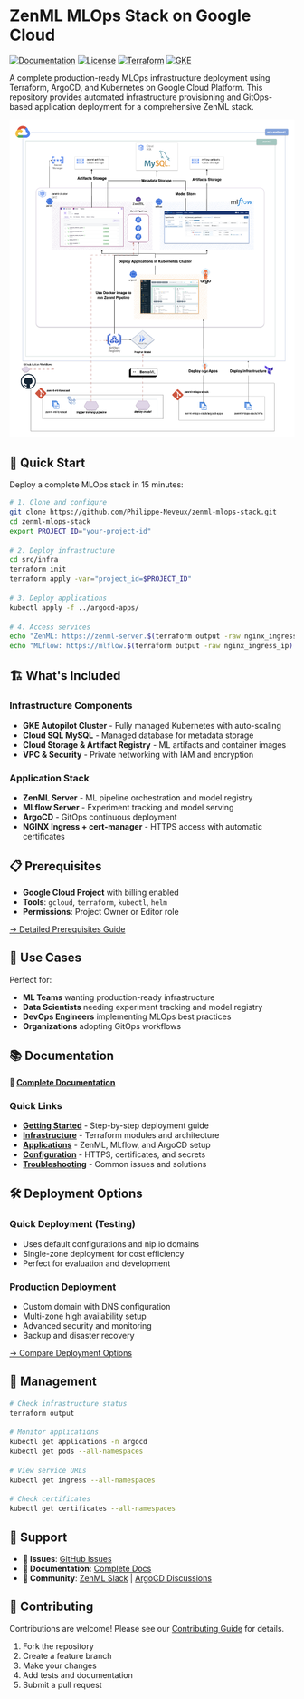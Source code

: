 # ZenML MLOps Stack on Google Cloud

[![Documentation](https://img.shields.io/badge/docs-mkdocs-blue.svg)](https://Philippe-Neveux.github.io/zenml-mlops-stack)
[![License](https://img.shields.io/badge/license-MIT-blue.svg)](LICENSE)
[![Terraform](https://img.shields.io/badge/terraform-1.0+-purple.svg)](https://www.terraform.io/)
[![GKE](https://img.shields.io/badge/GKE-Autopilot-blue.svg)](https://cloud.google.com/kubernetes-engine/docs/concepts/autopilot-overview)

A complete production-ready MLOps infrastructure deployment using Terraform, ArgoCD, and Kubernetes on Google Cloud Platform. This repository provides automated infrastructure provisioning and GitOps-based application deployment for a comprehensive ZenML stack.

![ZenML Architecture](docs/assets/zenml_mlops_stacks_architecture.png)

## 🚀 Quick Start

Deploy a complete MLOps stack in 15 minutes:

```bash
# 1. Clone and configure
git clone https://github.com/Philippe-Neveux/zenml-mlops-stack.git
cd zenml-mlops-stack
export PROJECT_ID="your-project-id"

# 2. Deploy infrastructure
cd src/infra
terraform init
terraform apply -var="project_id=$PROJECT_ID"

# 3. Deploy applications  
kubectl apply -f ../argocd-apps/

# 4. Access services
echo "ZenML: https://zenml-server.$(terraform output -raw nginx_ingress_ip).nip.io"
echo "MLflow: https://mlflow.$(terraform output -raw nginx_ingress_ip).nip.io"
```

## 🏗️ What's Included

### Infrastructure Components
- **GKE Autopilot Cluster** - Fully managed Kubernetes with auto-scaling
- **Cloud SQL MySQL** - Managed database for metadata storage  
- **Cloud Storage & Artifact Registry** - ML artifacts and container images
- **VPC & Security** - Private networking with IAM and encryption

### Application Stack
- **ZenML Server** - ML pipeline orchestration and model registry
- **MLflow Server** - Experiment tracking and model serving
- **ArgoCD** - GitOps continuous deployment
- **NGINX Ingress + cert-manager** - HTTPS access with automatic certificates

## 📋 Prerequisites

- **Google Cloud Project** with billing enabled
- **Tools**: `gcloud`, `terraform`, `kubectl`, `helm`
- **Permissions**: Project Owner or Editor role

[→ Detailed Prerequisites Guide](https://your-docs-url.github.io/getting-started/prerequisites/)

## 🎯 Use Cases

Perfect for:
- **ML Teams** wanting production-ready infrastructure  
- **Data Scientists** needing experiment tracking and model registry
- **DevOps Engineers** implementing MLOps best practices
- **Organizations** adopting GitOps workflows

## 📚 Documentation

**📖 [Complete Documentation](https://Philippe-Neveux.github.io/zenml-mlops-stack/)**

### Quick Links
- [**Getting Started**](https://your-docs-url/getting-started/) - Step-by-step deployment guide
- [**Infrastructure**](https://your-docs-url/infrastructure/) - Terraform modules and architecture
- [**Applications**](https://your-docs-url/applications/) - ZenML, MLflow, and ArgoCD setup  
- [**Configuration**](https://your-docs-url/configuration/) - HTTPS, certificates, and secrets
- [**Troubleshooting**](https://your-docs-url/troubleshooting/) - Common issues and solutions

## 🛠️ Deployment Options

### Quick Deployment (Testing)
- Uses default configurations and nip.io domains
- Single-zone deployment for cost efficiency
- Perfect for evaluation and development

### Production Deployment  
- Custom domain with DNS configuration
- Multi-zone high availability setup
- Advanced security and monitoring
- Backup and disaster recovery

[→ Compare Deployment Options](https://your-docs-url.github.io/getting-started/)

## 🔧 Management

```bash
# Check infrastructure status
terraform output

# Monitor applications
kubectl get applications -n argocd
kubectl get pods --all-namespaces

# View service URLs
kubectl get ingress --all-namespaces

# Check certificates
kubectl get certificates --all-namespaces
```

## 🚨 Support

- **🐛 Issues**: [GitHub Issues](https://github.com/Philippe-Neveux/zenml-mlops-stack/issues)
- **📖 Documentation**: [Complete Docs](https://Philippe-Neveux.github.io/zenml-mlops-stack/)
- **💬 Community**: [ZenML Slack](https://zenml.io/slack-invite/) | [ArgoCD Discussions](https://github.com/argoproj/argo-cd/discussions)

## 🤝 Contributing

Contributions are welcome! Please see our [Contributing Guide](CONTRIBUTING.md) for details.

1. Fork the repository
2. Create a feature branch
3. Make your changes  
4. Add tests and documentation
5. Submit a pull request
